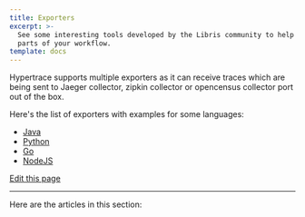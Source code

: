 ```yaml
---
title: Exporters
excerpt: >-
  See some interesting tools developed by the Libris community to help automate
  parts of your workflow.
template: docs
---
```


Hypertrace supports multiple exporters as it can receive traces which are being sent to Jaeger collector, zipkin collector or opencensus collector port out of the box. 

Here's the list of exporters with examples for some languages:
- [Java](java-ex.md)
- [Python](python-ex.md)
- [Go](go-ex.md)
- [NodeJS](node-ex.md)

[Edit this page](https://github.com/hypertrace/hypertrace-docs-website/tree/master/src/pages/docs/java/)

***

Here are the articles in this section:
